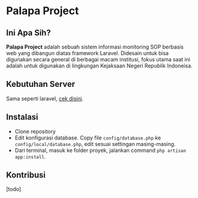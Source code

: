 # Palapa Project

## Ini Apa Sih?
**Palapa Project** adalah sebuah sistem informasi monitoring SOP berbasis web yang dibangun diatas framework Laravel. Didesain untuk bisa digunakan secara general di berbagai macam institusi, fokus utama saat ini adalah untuk digunakan di lingkungan Kejaksaan Negeri Republik Indoneisa.

## Kebutuhan Server
Sama seperti laravel, [cek disini](http://laravel.com/docs/master/installation#server-requirements).


## Instalasi

* Clone repository
* Edit konfigurasi database. Copy file `config/database.php` ke `config/local/database.php`, edit sesuai settingan masing-masing.
* Dari terminal, masuk ke folder proyek, jalankan command `php artisan app:install`.

## Kontribusi
[todo]